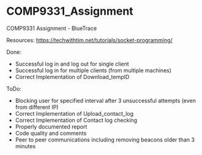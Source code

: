 # COMP9331_Assignment
COMP9331 Assignment - BlueTrace

Resources:
https://techwithtim.net/tutorials/socket-programming/



Done:
- Successful log in and log out for single client
- Successful log in for multiple clients (from multiple machines)
- Correct Implementation of Download_tempID

ToDo:
- Blocking user for specified interval after 3 unsuccessful attempts (even from different IP)
- Correct Implementation of Upload_contact_log
- Correct Implementation of Contact log checking
- Properly documented report
- Code quality and comments
- Peer to peer communications including removing beacons older than 3 minutes
